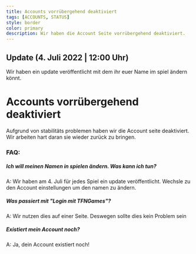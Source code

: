 ```yaml
---
title: Accounts vorrübergehend deaktiviert
tags: [ACCOUNTS, STATUS]
style: border
color: primary
description: Wir haben die Account Seite vorrübergehend deaktiviert.
---
```


## Update (4. Juli 2022 | 12:00 Uhr)
Wir haben ein update veröffentlicht mit dem ihr euer Name im spiel ändern könnt.

# Accounts vorrübergehend deaktiviert
Aufgrund von stabilitäts problemen haben wir die Account seite deaktiviert. Wir arbeiten hart daran sie wieder zurück zu bringen.

### FAQ:

##### Ich will meinen Namen in spielen ändern. Was kann ich tun?
A: Wir haben am 4. Juli für jedes Spiel ein update veröffentlicht. Wechsle zu den Account einstellungen um den namen zu ändern.

##### Was passiert mit "Login mit TFNGames"?
A: Wir nutzen dies auf einer Seite. Deswegen sollte dies kein Problem sein

##### Existiert mein Account noch?
A: Ja, dein Account existiert noch!